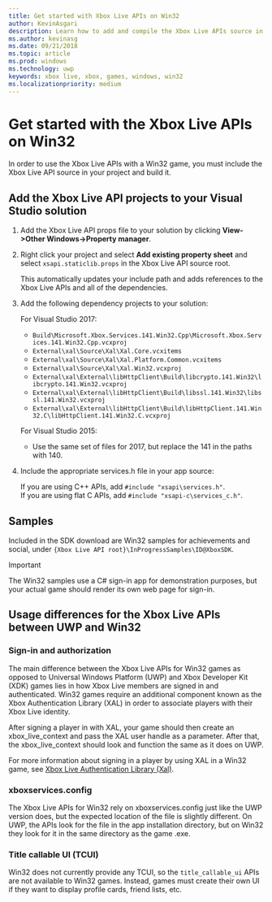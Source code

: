 ```yaml
---
title: Get started with Xbox Live APIs on Win32
author: KevinAsgari
description: Learn how to add and compile the Xbox Live APIs source in your Win32 project.
ms.author: kevinasg
ms.date: 09/21/2018
ms.topic: article
ms.prod: windows
ms.technology: uwp
keywords: xbox live, xbox, games, windows, win32
ms.localizationpriority: medium
---
```


# Get started with the Xbox Live APIs on Win32

In order to use the Xbox Live APIs with a Win32 game, you must include the Xbox Live API source in your project and build it.

## Add the Xbox Live API projects to your Visual Studio solution

1. Add the Xbox Live API props file to your solution by clicking **View->Other Windows->Property manager**.

1. Right click your project and select **Add existing property sheet** and select `xsapi.staticlib.props` in the Xbox Live API source root.

    This automatically updates your include path and adds references to the Xbox Live APIs and all of the dependencies.

1. Add the following dependency projects to your solution:  

    For Visual Studio 2017:

    * `Build\Microsoft.Xbox.Services.141.Win32.Cpp\Microsoft.Xbox.Services.141.Win32.Cpp.vcxproj`
    * `External\xal\Source\Xal\Xal.Core.vcxitems`
    * `External\xal\Source\Xal\Xal.Platform.Common.vcxitems`
    * `External\xal\Source\Xal\Xal.Win32.vcxproj`
    * `External\xal\External\libHttpClient\Build\libcrypto.141.Win32\libcrypto.141.Win32.vcxproj`
    * `External\xal\External\libHttpClient\Build\libssl.141.Win32\libssl.141.Win32.vcxproj`
    * `External\xal\External\libHttpClient\Build\libHttpClient.141.Win32.C\libHttpClient.141.Win32.C.vcxproj`

    For Visual Studio 2015:

    * Use the same set of files for 2017, but replace the 141 in the paths with 140.

1. Include the appropriate services.h file in your app source:

    If you are using C++ APIs, add `#include "xsapi\services.h"`.  
    If you are using flat C APIs, add `#include "xsapi-c\services_c.h"`.

## Samples

Included in the SDK download are Win32 samples for achievements and social, under `{Xbox Live API root}\InProgressSamples\ID@XboxSDK`.

> [!IMPORTANT]
> The Win32 samples use a C# sign-in app for demonstration purposes, but your actual game should render its own web page for sign-in.

## Usage differences for the Xbox Live APIs between UWP and Win32

### Sign-in and authorization

The main difference between the Xbox Live APIs for Win32 games as opposed to Universal Windows Platform (UWP) and Xbox Developer Kit (XDK) games lies in how Xbox Live members are signed in and authenticated. Win32 games require an additional component known as the Xbox Authentication Library (XAL) in order to associate players with their Xbox Live identity.

After signing a player in with XAL, your game should then create an xbox_live_context and pass the XAL user handle as a parameter. After that, the xbox_live_context should look and function the same as it does on UWP.

For more information about signing in a player by using XAL in a Win32 game, see [Xbox Live Authentication Library (Xal)](../using-xbox-live/auth/xal.md).

### xboxservices.config

The Xbox Live APIs for Win32 rely on xboxservices.config just like the UWP version does, but the expected location of the file is slightly different. On UWP, the APIs  look for the file in the app installation directory, but on Win32 they look for it in the same directory as the game .exe.

### Title callable UI (TCUI)

Win32 does not currently provide any TCUI, so the `title_callable_ui` APIs are not available to Win32 games. Instead, games must create their own UI if they want to display profile cards, friend lists, etc.
